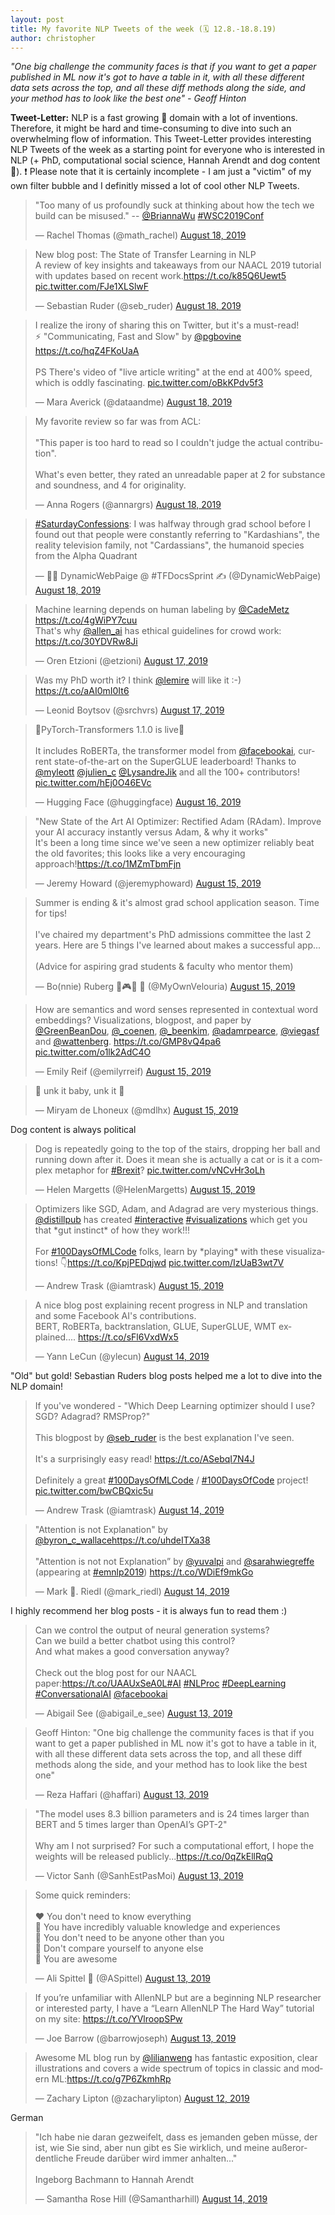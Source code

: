 ```yaml
---
layout: post
title: My favorite NLP Tweets of the week (🗓 12.8.-18.8.19)
author: christopher
---
```


<i>"One big challenge the community faces is that if you want to get a paper published in ML now it's got to have a table in it, with all these different data sets across the top, and all these diff methods along the side, and your method has to look like the best one" - Geoff Hinton</i>

<b>Tweet-Letter:</b> NLP is a fast growing 🚀 domain with a lot of inventions. Therefore, it might be hard and time-consuming to dive into such an overwhelming flow of information. This Tweet-Letter provides interesting NLP Tweets of the week as a starting point for everyone who is interested in NLP (+ PhD, computational social science, Hannah Arendt and dog content 🐶). ❗️ Please note that it is certainly incomplete - I am just a "victim" of my own filter bubble and I definitly missed a lot of cool other NLP Tweets.

<blockquote class="twitter-tweet" data-partner="tweetdeck"><p lang="en" dir="ltr">&quot;Too many of us profoundly suck at thinking about how the tech we build can be misused.&quot; -- <a href="https://twitter.com/BriannaWu?ref_src=twsrc%5Etfw">@BriannaWu</a> <a href="https://twitter.com/hashtag/WSC2019Conf?src=hash&amp;ref_src=twsrc%5Etfw">#WSC2019Conf</a></p>&mdash; Rachel Thomas (@math_rachel) <a href="https://twitter.com/math_rachel/status/1163138391682121728?ref_src=twsrc%5Etfw">August 18, 2019</a></blockquote>
<script async src="https://platform.twitter.com/widgets.js" charset="utf-8"></script>

<blockquote class="twitter-tweet" data-partner="tweetdeck"><p lang="en" dir="ltr">New blog post: The State of Transfer Learning in NLP<br>A review of key insights and takeaways from our NAACL 2019 tutorial with updates based on recent work.<a href="https://t.co/k85Q6Uewt5">https://t.co/k85Q6Uewt5</a> <a href="https://t.co/FJe1XLSlwF">pic.twitter.com/FJe1XLSlwF</a></p>&mdash; Sebastian Ruder (@seb_ruder) <a href="https://twitter.com/seb_ruder/status/1163136578702757889?ref_src=twsrc%5Etfw">August 18, 2019</a></blockquote>

<blockquote class="twitter-tweet" data-partner="tweetdeck"><p lang="en" dir="ltr">I realize the irony of sharing this on Twitter, but it&#39;s a must-read!<br>⚡ &quot;Communicating, Fast and Slow&quot; by <a href="https://twitter.com/pgbovine?ref_src=twsrc%5Etfw">@pgbovine</a> <a href="https://t.co/hqZ4FKoUaA">https://t.co/hqZ4FKoUaA</a><br><br>PS There&#39;s video of &quot;live article writing&quot; at the end at 400% speed, which is oddly fascinating. <a href="https://t.co/oBkKPdv5f3">pic.twitter.com/oBkKPdv5f3</a></p>&mdash; Mara Averick (@dataandme) <a href="https://twitter.com/dataandme/status/1163079017332977664?ref_src=twsrc%5Etfw">August 18, 2019</a></blockquote>
<script async src="https://platform.twitter.com/widgets.js" charset="utf-8"></script>

<blockquote class="twitter-tweet" data-partner="tweetdeck"><p lang="en" dir="ltr">My favorite review so far was from ACL: <br><br>&quot;This paper is too hard to read so I couldn&#39;t judge the actual contribution&quot;. <br><br>What&#39;s even better, they rated an unreadable paper at 2 for substance and soundness, and 4 for originality.</p>&mdash; Anna Rogers (@annargrs) <a href="https://twitter.com/annargrs/status/1163030052826681345?ref_src=twsrc%5Etfw">August 18, 2019</a></blockquote>
<script async src="https://platform.twitter.com/widgets.js" charset="utf-8"></script>

<blockquote class="twitter-tweet" data-partner="tweetdeck"><p lang="en" dir="ltr"><a href="https://twitter.com/hashtag/SaturdayConfessions?src=hash&amp;ref_src=twsrc%5Etfw">#SaturdayConfessions</a>: I was halfway through grad school before I found out that people were constantly referring to &quot;Kardashians&quot;, the reality television family, not &quot;Cardassians&quot;, the humanoid species from the Alpha Quadrant</p>&mdash; 👩‍💻 DynamicWebPaige @ #TFDocsSprint ✍️ (@DynamicWebPaige) <a href="https://twitter.com/DynamicWebPaige/status/1162907956192526336?ref_src=twsrc%5Etfw">August 18, 2019</a></blockquote>

<blockquote class="twitter-tweet" data-partner="tweetdeck"><p lang="en" dir="ltr">Machine learning depends on human labeling by <a href="https://twitter.com/CadeMetz?ref_src=twsrc%5Etfw">@CadeMetz</a> <a href="https://t.co/4gWiPY7cuu">https://t.co/4gWiPY7cuu</a><br>That&#39;s why <a href="https://twitter.com/allen_ai?ref_src=twsrc%5Etfw">@allen_ai</a> has ethical guidelines for crowd work: <a href="https://t.co/30YDVRw8Ji">https://t.co/30YDVRw8Ji</a></p>&mdash; Oren Etzioni (@etzioni) <a href="https://twitter.com/etzioni/status/1162851623065931776?ref_src=twsrc%5Etfw">August 17, 2019</a></blockquote>
<script async src="https://platform.twitter.com/widgets.js" charset="utf-8"></script>

<blockquote class="twitter-tweet" data-partner="tweetdeck"><p lang="en" dir="ltr">Was my PhD worth it? I think <a href="https://twitter.com/lemire?ref_src=twsrc%5Etfw">@lemire</a> will like it :-) <a href="https://t.co/aAI0mI0It6">https://t.co/aAI0mI0It6</a></p>&mdash; Leonid Boytsov (@srchvrs) <a href="https://twitter.com/srchvrs/status/1162839249135308800?ref_src=twsrc%5Etfw">August 17, 2019</a></blockquote>
<script async src="https://platform.twitter.com/widgets.js" charset="utf-8"></script>

<blockquote class="twitter-tweet" data-partner="tweetdeck"><p lang="en" dir="ltr">💃PyTorch-Transformers 1.1.0 is live💃<br><br>It includes RoBERTa, the transformer model from <a href="https://twitter.com/facebookai?ref_src=twsrc%5Etfw">@facebookai</a>, current state-of-the-art on the SuperGLUE leaderboard! Thanks to <a href="https://twitter.com/myleott?ref_src=twsrc%5Etfw">@myleott</a> <a href="https://twitter.com/julien_c?ref_src=twsrc%5Etfw">@julien_c</a> <a href="https://twitter.com/LysandreJik?ref_src=twsrc%5Etfw">@LysandreJik</a> and all the 100+ contributors! <a href="https://t.co/hEj0O46EVc">pic.twitter.com/hEj0O46EVc</a></p>&mdash; Hugging Face (@huggingface) <a href="https://twitter.com/huggingface/status/1162346749194903553?ref_src=twsrc%5Etfw">August 16, 2019</a></blockquote>
<script async src="https://platform.twitter.com/widgets.js" charset="utf-8"></script>

<blockquote class="twitter-tweet" data-partner="tweetdeck"><p lang="en" dir="ltr">&quot;New State of the Art AI Optimizer: Rectified Adam (RAdam). Improve your AI accuracy instantly versus Adam, &amp; why it works&quot;<br>It&#39;s been a long time since we&#39;ve seen a new optimizer reliably beat the old favorites; this looks like a very encouraging approach!<a href="https://t.co/1MZmTbmFjn">https://t.co/1MZmTbmFjn</a></p>&mdash; Jeremy Howard (@jeremyphoward) <a href="https://twitter.com/jeremyphoward/status/1162118545095852032?ref_src=twsrc%5Etfw">August 15, 2019</a></blockquote>

<blockquote class="twitter-tweet" data-partner="tweetdeck"><p lang="en" dir="ltr">Summer is ending &amp; it&#39;s almost grad school application season. Time for tips!<br><br>I&#39;ve chaired my department&#39;s PhD admissions committee the last 2 years. Here are 5 things I&#39;ve learned about makes a successful app...<br><br>(Advice for aspiring grad students &amp; faculty who mentor them)</p>&mdash; Bo(nnie) Ruberg 🌈🎮💾 🌈 (@MyOwnVelouria) <a href="https://twitter.com/MyOwnVelouria/status/1162097893462822913?ref_src=twsrc%5Etfw">August 15, 2019</a></blockquote>
<script async src="https://platform.twitter.com/widgets.js" charset="utf-8"></script>

<blockquote class="twitter-tweet" data-partner="tweetdeck"><p lang="en" dir="ltr">How are semantics and word senses represented in contextual word embeddings? Visualizations, blogpost, and paper by <a href="https://twitter.com/GreenBeanDou?ref_src=twsrc%5Etfw">@GreenBeanDou</a>, <a href="https://twitter.com/_coenen?ref_src=twsrc%5Etfw">@_coenen</a>, <a href="https://twitter.com/_beenkim?ref_src=twsrc%5Etfw">@_beenkim</a>, <a href="https://twitter.com/adamrpearce?ref_src=twsrc%5Etfw">@adamrpearce</a>, <a href="https://twitter.com/viegasf?ref_src=twsrc%5Etfw">@viegasf</a> and <a href="https://twitter.com/wattenberg?ref_src=twsrc%5Etfw">@wattenberg</a>. <a href="https://t.co/GMP8vQ4pa6">https://t.co/GMP8vQ4pa6</a> <a href="https://t.co/o1lk2AdC4O">pic.twitter.com/o1lk2AdC4O</a></p>&mdash; Emily Reif (@emilyrreif) <a href="https://twitter.com/emilyrreif/status/1162031112056688640?ref_src=twsrc%5Etfw">August 15, 2019</a></blockquote>
<script async src="https://platform.twitter.com/widgets.js" charset="utf-8"></script>

<blockquote class="twitter-tweet" data-partner="tweetdeck"><p lang="en" dir="ltr">🎵 unk it baby, unk it 🎵</p>&mdash; Miryam de Lhoneux (@mdlhx) <a href="https://twitter.com/mdlhx/status/1161932311077752834?ref_src=twsrc%5Etfw">August 15, 2019</a></blockquote>
<script async src="https://platform.twitter.com/widgets.js" charset="utf-8"></script>

Dog content is always political
<blockquote class="twitter-tweet" data-partner="tweetdeck"><p lang="en" dir="ltr">Dog is repeatedly going to the top of the stairs, dropping her ball and running down after it. Does it mean she is actually a cat or is it a complex metaphor for <a href="https://twitter.com/hashtag/Brexit?src=hash&amp;ref_src=twsrc%5Etfw">#Brexit</a>? <a href="https://t.co/vNCvHr3oLh">pic.twitter.com/vNCvHr3oLh</a></p>&mdash; Helen Margetts (@HelenMargetts) <a href="https://twitter.com/HelenMargetts/status/1161931154834034688?ref_src=twsrc%5Etfw">August 15, 2019</a></blockquote>
<script async src="https://platform.twitter.com/widgets.js" charset="utf-8"></script>

<blockquote class="twitter-tweet" data-partner="tweetdeck"><p lang="en" dir="ltr">Optimizers like SGD, Adam, and Adagrad are very mysterious things. <a href="https://twitter.com/distillpub?ref_src=twsrc%5Etfw">@distillpub</a> has created <a href="https://twitter.com/hashtag/interactive?src=hash&amp;ref_src=twsrc%5Etfw">#interactive</a> <a href="https://twitter.com/hashtag/visualizations?src=hash&amp;ref_src=twsrc%5Etfw">#visualizations</a> which get you that *gut instinct* of how they work!!! <br><br>For <a href="https://twitter.com/hashtag/100DaysOfMLCode?src=hash&amp;ref_src=twsrc%5Etfw">#100DaysOfMLCode</a> folks, learn by *playing* with these visualizations! 👇<a href="https://t.co/KpjPEDqjwd">https://t.co/KpjPEDqjwd</a> <a href="https://t.co/IzUaB3wt7V">pic.twitter.com/IzUaB3wt7V</a></p>&mdash; Andrew Trask (@iamtrask) <a href="https://twitter.com/iamtrask/status/1161925721142562816?ref_src=twsrc%5Etfw">August 15, 2019</a></blockquote>
<script async src="https://platform.twitter.com/widgets.js" charset="utf-8"></script>

<blockquote class="twitter-tweet" data-partner="tweetdeck"><p lang="en" dir="ltr">A nice blog post explaining recent progress in NLP and translation and some Facebook AI&#39;s contributions.<br>BERT, RoBERTa, backtranslation, GLUE, SuperGLUE, WMT explained.... <a href="https://t.co/sFl6VxdWx5">https://t.co/sFl6VxdWx5</a></p>&mdash; Yann LeCun (@ylecun) <a href="https://twitter.com/ylecun/status/1161716679946186754?ref_src=twsrc%5Etfw">August 14, 2019</a></blockquote>
<script async src="https://platform.twitter.com/widgets.js" charset="utf-8"></script>

"Old" but gold! Sebastian Ruders blog posts helped me a lot to dive into the NLP domain!
<blockquote class="twitter-tweet" data-partner="tweetdeck"><p lang="en" dir="ltr">If you&#39;ve wondered - &quot;Which Deep Learning optimizer should I use? SGD? Adagrad? RMSProp?&quot;<br><br>This blogpost by <a href="https://twitter.com/seb_ruder?ref_src=twsrc%5Etfw">@seb_ruder</a> is the best explanation I&#39;ve seen.<br><br>It&#39;s a surprisingly easy read! <a href="https://t.co/ASebqI7N4J">https://t.co/ASebqI7N4J</a><br><br>Definitely a great <a href="https://twitter.com/hashtag/100DaysOfMLCode?src=hash&amp;ref_src=twsrc%5Etfw">#100DaysOfMLCode</a> / <a href="https://twitter.com/hashtag/100DaysOfCode?src=hash&amp;ref_src=twsrc%5Etfw">#100DaysOfCode</a> project! <a href="https://t.co/bwCBQxic5u">pic.twitter.com/bwCBQxic5u</a></p>&mdash; Andrew Trask (@iamtrask) <a href="https://twitter.com/iamtrask/status/1161563373919715328?ref_src=twsrc%5Etfw">August 14, 2019</a></blockquote>
<script async src="https://platform.twitter.com/widgets.js" charset="utf-8"></script>

<blockquote class="twitter-tweet" data-partner="tweetdeck"><p lang="en" dir="ltr">&quot;Attention is not Explanation&quot; by <a href="https://twitter.com/byron_c_wallace?ref_src=twsrc%5Etfw">@byron_c_wallace</a><a href="https://t.co/uhdeITXa38">https://t.co/uhdeITXa38</a><br><br>&quot;Attention is not not Explanation” by <a href="https://twitter.com/yuvalpi?ref_src=twsrc%5Etfw">@yuvalpi</a> and <a href="https://twitter.com/sarahwiegreffe?ref_src=twsrc%5Etfw">@sarahwiegreffe</a> (appearing at <a href="https://twitter.com/hashtag/emnlp2019?src=hash&amp;ref_src=twsrc%5Etfw">#emnlp2019</a>) <a href="https://t.co/WDiEf9mkGo">https://t.co/WDiEf9mkGo</a></p>&mdash; Mark 🦑. Riedl (@mark_riedl) <a href="https://twitter.com/mark_riedl/status/1161463819266416641?ref_src=twsrc%5Etfw">August 14, 2019</a></blockquote>
<script async src="https://platform.twitter.com/widgets.js" charset="utf-8"></script>

I highly recommend her blog posts - it is always fun to read them :)
<blockquote class="twitter-tweet" data-partner="tweetdeck"><p lang="en" dir="ltr">Can we control the output of neural generation systems? <br>Can we build a better chatbot using this control? <br>And what makes a good conversation anyway? <br><br>Check out the blog post for our NAACL paper:<a href="https://t.co/UAAUxSeA0L">https://t.co/UAAUxSeA0L</a><a href="https://twitter.com/hashtag/AI?src=hash&amp;ref_src=twsrc%5Etfw">#AI</a> <a href="https://twitter.com/hashtag/NLProc?src=hash&amp;ref_src=twsrc%5Etfw">#NLProc</a> <a href="https://twitter.com/hashtag/DeepLearning?src=hash&amp;ref_src=twsrc%5Etfw">#DeepLearning</a> <a href="https://twitter.com/hashtag/ConversationalAI?src=hash&amp;ref_src=twsrc%5Etfw">#ConversationalAI</a> <a href="https://twitter.com/facebookai?ref_src=twsrc%5Etfw">@facebookai</a></p>&mdash; Abigail See (@abigail_e_see) <a href="https://twitter.com/abigail_e_see/status/1161414213169889280?ref_src=twsrc%5Etfw">August 13, 2019</a></blockquote>

<blockquote class="twitter-tweet" data-partner="tweetdeck"><p lang="en" dir="ltr">Geoff Hinton: &quot;One big challenge the community faces is that if you want to get a paper published in ML now it&#39;s got to have a table in it, with all these different data sets across the top, and all these diff methods along the side, and your method has to look like the best one&quot;</p>&mdash; Reza Haffari (@haffari) <a href="https://twitter.com/haffari/status/1161385941283430400?ref_src=twsrc%5Etfw">August 13, 2019</a></blockquote>
<script async src="https://platform.twitter.com/widgets.js" charset="utf-8"></script>

<blockquote class="twitter-tweet" data-partner="tweetdeck"><p lang="en" dir="ltr">&quot;The model uses 8.3 billion parameters and is 24 times larger than BERT and 5 times larger than OpenAI’s GPT-2&quot;<br><br>Why am I not surprised? For such a computational effort, I hope the weights will be released publicly...<a href="https://t.co/0qZkEllRqQ">https://t.co/0qZkEllRqQ</a></p>&mdash; Victor Sanh (@SanhEstPasMoi) <a href="https://twitter.com/SanhEstPasMoi/status/1161303060741853185?ref_src=twsrc%5Etfw">August 13, 2019</a></blockquote>
<script async src="https://platform.twitter.com/widgets.js" charset="utf-8"></script>

<blockquote class="twitter-tweet" data-partner="tweetdeck"><p lang="en" dir="ltr">Some quick reminders:<br><br>❤️ You don&#39;t need to know everything<br>💚 You have incredibly valuable knowledge and experiences<br>💜 You don&#39;t need to be anyone other than you<br>🧡 Don&#39;t compare yourself to anyone else<br>💙 You are awesome</p>&mdash; Ali Spittel 🐞 (@ASpittel) <a href="https://twitter.com/ASpittel/status/1161288690007777280?ref_src=twsrc%5Etfw">August 13, 2019</a></blockquote>
<script async src="https://platform.twitter.com/widgets.js" charset="utf-8"></script>

<blockquote class="twitter-tweet" data-partner="tweetdeck"><p lang="en" dir="ltr">If you’re unfamiliar with AllenNLP but are a beginning NLP researcher or interested party, I have a “Learn AllenNLP The Hard Way” tutorial on my site: <a href="https://t.co/YVlroopSPw">https://t.co/YVlroopSPw</a></p>&mdash; Joe Barrow (@barrowjoseph) <a href="https://twitter.com/barrowjoseph/status/1161237865524846592?ref_src=twsrc%5Etfw">August 13, 2019</a></blockquote>
<script async src="https://platform.twitter.com/widgets.js" charset="utf-8"></script>

<blockquote class="twitter-tweet" data-partner="tweetdeck"><p lang="en" dir="ltr">Awesome ML blog run by <a href="https://twitter.com/lilianweng?ref_src=twsrc%5Etfw">@lilianweng</a> has fantastic exposition, clear illustrations and covers a wide spectrum of topics in classic and modern ML:<a href="https://t.co/g7P6ZkmhRp">https://t.co/g7P6ZkmhRp</a></p>&mdash; Zachary Lipton (@zacharylipton) <a href="https://twitter.com/zacharylipton/status/1161026768028880901?ref_src=twsrc%5Etfw">August 12, 2019</a></blockquote>
<script async src="https://platform.twitter.com/widgets.js" charset="utf-8"></script>

German
<blockquote class="twitter-tweet" data-partner="tweetdeck"><p lang="de" dir="ltr">&quot;Ich habe nie daran gezweifelt, dass es jemanden geben müsse, der ist, wie Sie sind, aber nun gibt es Sie wirklich, und meine außerordentliche Freude darüber wird immer anhalten...&quot;<br><br>Ingeborg Bachmann to Hannah Arendt</p>&mdash; Samantha Rose Hill (@Samantharhill) <a href="https://twitter.com/Samantharhill/status/1161552255537098757?ref_src=twsrc%5Etfw">August 14, 2019</a></blockquote>
<script async src="https://platform.twitter.com/widgets.js" charset="utf-8"></script>


